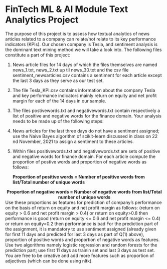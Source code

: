 # FinTech ML & AI Module Text Analytics Project

The purpose of this project is to assess how textual analytics of news articles related to a company
can relate/not relate to its key performance indicators (KPIs). Our chosen company is Tesla, and
sentiment analysis is the dominant text mining method we will take a look into.
The following files constitute a part of this project:
1) News article files for 14 days of which the files themselves are named news_1.txt, news_2.txt up
til news_30.txt and the csv file sentiment_newsarticles.csv contains a sentiment for each article
except the last 3 days as they serve as our test set.
2) The file Tesla_KPI.csv contains information about the company Tesla and key performance
indicators mainly return on equity and net profit margin for each of the 14 days in our sample.
3) The files postivewords.txt and negativewords.txt contain respectively a list of positive and
negative words for the finance domain.
Your analysis needs to be made up of the following steps:

1) News articles for the last three days do not have a sentiment assigned; use the Naive Bayes
algorithm of scikit-learn discussed in class on 22 nd November, 2021 to assign a sentiment to these
articles.
2) Within files positivewords.txt and negativewords.txt are sets of positive and negative words for
finance domain. For each article compute the proportion of postive words and proportion of
negative words as follows:


      <div aign="center">
            <strong>Proportion of positive words = Number of positive words from list/Total number of unique words</strong>
      </div>
<div align="center">
            <strong>Proportion of negative words = Number of negative words from list/Total number of unique words</strong>
</div>
Use these proportions as features for prediction of company’s performance on the basis of return on
equity and net profit margin as follows:
(return on equity > 0.6 and net profit margin > 0.4) or return on equity>0.8
then performance is good
(return on equity <= 0.6 and net profit margin <= 0.4) or return on equity<0.2
then performance is bad
For the prediction part of the assignment, it is mandatory to use sentiment assigned (already given
for first 11 days and predicted for last 3 days as part of Q(1) above), proportion of positive words
and proportion of negative words as features. Use two algorithms namely logistic regression and
random forests for the prediction part; use first 11 days as trainin set and last 3 days as test set. You
are free to be creative and add more features such as proportion of adjectives (which can be done
using nltk).
